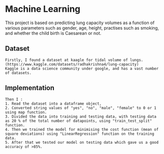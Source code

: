 
# Machine Learning

This project is based on predicting lung capacity volumes as a function of various parameters such as gender, age, height, practises such as smoking, and whether the child birth is Caesarean or not.


## Dataset
    Firstly, I found a dataset at kaagle for tidal volume of lungs.
    (https://www.kaggle.com/datasets/radhakrishna4/lung-capacity)
    Kaggle is a data science community under google, and has a vast number of datasets.

## Implementation
    Then I :
    1. Read the dataset into a dataframe object, 
    2. Converted string values of "yes", "no", "male", "female" to 0 or 1 using map function.
    3. Divided the data into training and testing data, with testing data as 20 % of the total number of datapoints, using "train_test_split" function.
    4. Then we trained the model for minimising the cost function (mean of square deviations) using "LinearRegression" function on the training data.
    5. After that we tested our model on testing data which gave us a good accuracy of >85%.